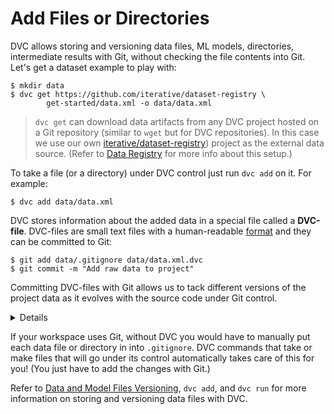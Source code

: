 # Add Files or Directories

DVC allows storing and versioning data files, ML models, directories,
intermediate results with Git, without checking the file contents into Git.
Let's get a dataset example to play with:

```dvc
$ mkdir data
$ dvc get https://github.com/iterative/dataset-registry \
        get-started/data.xml -o data/data.xml
```

> `dvc get` can download <abbr>data artifacts</abbr> from any <abbr>DVC
> project</abbr> hosted on a Git repository (similar to `wget` but for DVC
> repositories). In this case we use our own
> [iterative/dataset-registry](https://github.com/iterative/dataset-registry))
> project as the external data source. (Refer to
> [Data Registry](/doc/use-cases/data-registry) for more info about this setup.)

To take a file (or a directory) under DVC control just run `dvc add` on it. For
example:

```dvc
$ dvc add data/data.xml
```

DVC stores information about the added data in a special file called a
**DVC-file**. DVC-files are small text files with a human-readable
[format](/doc/user-guide/dvc-file-format) and they can be committed to Git:

```dvc
$ git add data/.gitignore data/data.xml.dvc
$ git commit -m "Add raw data to project"
```

Committing DVC-files with Git allows us to tack different versions of the
<abbr>project</abbr> data as it evolves with the source code under Git control.

<details>

### Expand to learn about DVC internals

`dvc add` moves the actual data file to the cache directory (see
[DVC Files and Directories](/doc/user-guide/dvc-files-and-directories)), while
the entries in the workspace may be file links to the actual files in the DVC
cache.

```dvc
$ ls -R .dvc/cache
    .dvc/cache/a3:
    04afb96060aad90176268345e10355
```

`a304afb96060aad90176268345e10355` from above is an MD5 hash of the `data.xml`
file we just added to DVC. And if you check the `data/data.xml.dvc` DVC-file you
will see that it has this hash inside.

### Important note on cache performance

DVC tries to use reflinks\* by default to link your data files from the DVC
cache to the workspace, optimizing speed and storage space. However, reflinks
are not widely supported yet and DVC falls back to actually copying data files
to/from the cache. **Copying can be very slow with large files**, and duplicates
storage requirements.

Hardlinks and symlinks are also available for optimized cache linking but,
(unlike reflinks) they carry the risk of accidentally corrupting the cache if
tacked data files are modified in the workspace.

See [Large Dataset Optimization](/docs/user-guide/large-dataset-optimization)
and `dvc config cache` for more information.

> \***copy-on-write links or "reflinks"** are a relatively new way to link files
> in UNIX-style file systems. Unlike hardlinks or symlinks, they support
> transparent [copy on write](https://en.wikipedia.org/wiki/Copy-on-write). This
> means that editing a reflinked file is always safe as all the other links to
> the file will reflect the changes.

</details>

If your workspace uses Git, without DVC you would have to manually put each data
file or directory in into `.gitignore`. DVC commands that take or make files
that will go under its control automatically takes care of this for you! (You
just have to add the changes with Git.)

Refer to
[Data and Model Files Versioning](/doc/use-cases/data-and-model-files-versioning),
`dvc add`, and `dvc run` for more information on storing and versioning data
files with DVC.
